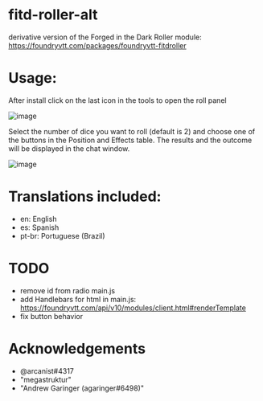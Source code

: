 # fitd-roller-alt
derivative version of the Forged in the Dark Roller module: https://foundryvtt.com/packages/foundryvtt-fitdroller

# Usage:
After install click on the last icon in the tools to open the roll panel

![image](https://user-images.githubusercontent.com/662913/177671969-41c48c61-5317-4895-8cbc-4acdb631d88f.png)

Select the number of dice you want to roll (default is 2) and choose one of the buttons in the Position and Effects table. The results and the outcome will be displayed in the chat window.

![image](https://user-images.githubusercontent.com/662913/177671190-0cc656c2-f0ae-4881-8ffa-a6f63a79a4b9.png)

# Translations included:
- en: English
- es: Spanish
- pt-br: Portuguese (Brazil)


# TODO

- remove id from radio main.js
- add Handlebars for html in main.js: https://foundryvtt.com/api/v10/modules/client.html#renderTemplate
- fix button behavior

# Acknowledgements

- @arcanist#4317 
- "megastruktur"
- "Andrew Garinger (agaringer#6498)"
